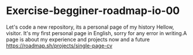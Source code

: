 # Exercise-begginer-roadmap-io-00
Let's code a new repository, its a personal page of my history 
Hellow, visitor.
It's my first personal page in English, sorry for any error in writing.A page is about my experience and projects now and a future
https://roadmap.sh/projects/single-page-cv
